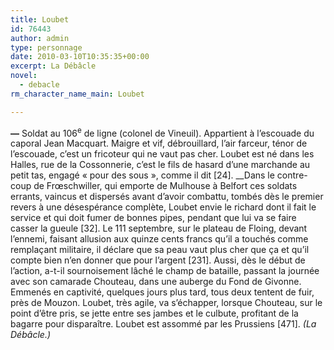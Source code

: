 ```yaml
---
title: Loubet
id: 76443
author: admin
type: personnage
date: 2010-03-10T10:35:35+00:00
excerpt: La Débâcle
novel:
  - debacle
rm_character_name_main: Loubet

---
```

**—** Soldat au 106<sup>e</sup> de ligne (colonel de Vineuil). Appartient à l&rsquo;escouade du caporal Jean Macquart. Maigre et vif, débrouillard, l&rsquo;air farceur, ténor de l&rsquo;escouade, c&rsquo;est un fricoteur qui ne vaut pas cher. Loubet est né dans les Halles, rue de la Cossonnerie, c&rsquo;est le fils de hasard d&rsquo;une marchande au petit tas, engagé « pour des sous », comme il dit [24]. __Dans le contre-coup de Frœschwiller, qui emporte de Mulhouse à Belfort ces soldats errants, vaincus et dispersés avant d&rsquo;avoir combattu, tombés dès le premier revers à une désespérance complète, Loubet envie le richard dont il fait le service et qui doit fumer de bonnes pipes, pendant que lui va se faire casser la gueule [32]. Le 111 septembre, sur le plateau de Floing, devant l&rsquo;ennemi, faisant allusion aux quinze cents francs qu&rsquo;il a touchés comme remplaçant militaire, il déclare que sa peau vaut plus cher que ça et qu&rsquo;il compte bien n&rsquo;en donner que pour l&rsquo;argent [231]. Aussi, dès le début de l&rsquo;action, a-t-il sournoisement lâché le champ de bataille, passant la journée avec son camarade Chouteau, dans une auberge du Fond de Givonne. Emmenés en captivité, quelques jours plus tard, tous deux tentent de fuir, près de Mouzon. Loubet, très agile, va s&rsquo;échapper, lorsque Chouteau, sur le point d&rsquo;être pris, se jette entre ses jambes et le culbute, profitant de la bagarre pour disparaître. Loubet est assommé par les Prussiens [471]. _(La Débâcle.)_